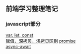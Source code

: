 ## 前端学习整理笔记

### javascript部分
  [var, let, const](https://github.com/wangQiaoBrother/javascript-basic-learn/issues/3)  
  [赋值，深拷贝，浅拷贝区别](https://github.com/wangQiaoBrother/javascript-basic-learn/issues/4)
  [promise](https://github.com/wangQiaoBrother/javascript-basic-learn/issues/1)  
  [async-await](https://github.com/wangQiaoBrother/javascript-basic-learn/issues/2)  
  

